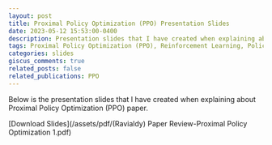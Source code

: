 ```yaml
---
layout: post
title: Proximal Policy Optimization (PPO) Presentation Slides
date: 2023-05-12 15:53:00-0400
description: Presentation slides that I have created when explaining about Proximal Policy Optimization (PPO) paper. 
tags: Proximal Policy Optimization (PPO), Reinforcement Learning, Policy Gradient
categories: slides
giscus_comments: true
related_posts: false
related_publications: PPO
---
```


Below is the presentation slides that I have created when explaining about Proximal Policy Optimization (PPO) paper. 

[Download Slides](/assets/pdf/(Ravialdy) Paper Review-Proximal Policy Optimization 1.pdf)